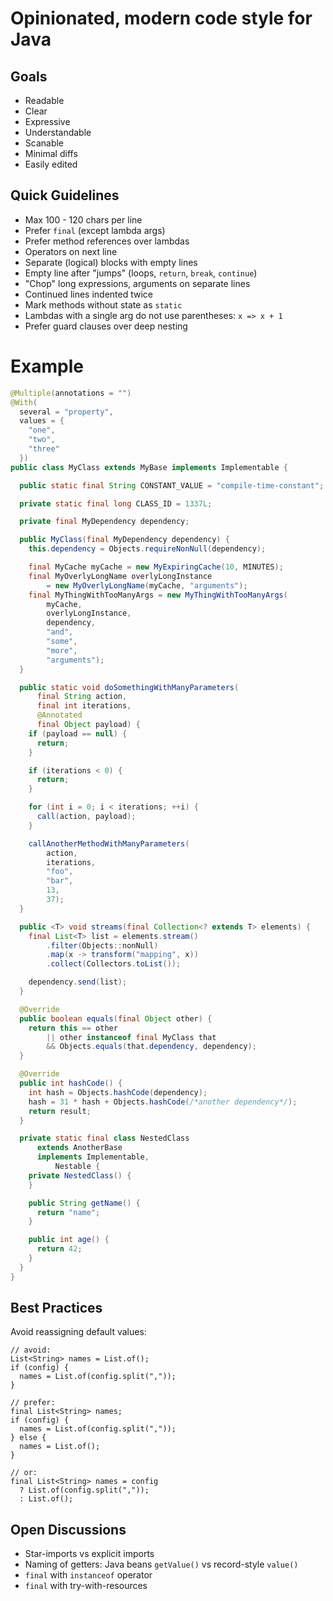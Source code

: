 # Opinionated, modern code style for Java

## Goals

* Readable
* Clear
* Expressive
* Understandable
* Scanable
* Minimal diffs
* Easily edited


## Quick Guidelines

* Max 100 - 120 chars per line
* Prefer `final` (except lambda args)
* Prefer method references over lambdas
* Operators on next line
* Separate (logical) blocks with empty lines
* Empty line after "jumps" (loops, `return`, `break`, `continue`)
* "Chop" long expressions, arguments on separate lines
* Continued lines indented twice
* Mark methods without state as `static`
* Lambdas with a single arg do not use parentheses: `x => x + 1`
* Prefer guard clauses over deep nesting


# Example

```java
@Multiple(annotations = "")
@With(
  several = "property",
  values = {
    "one",
    "two",
    "three"
  })
public class MyClass extends MyBase implements Implementable {

  public static final String CONSTANT_VALUE = "compile-time-constant";

  private static final long CLASS_ID = 1337L;

  private final MyDependency dependency;

  public MyClass(final MyDependency dependency) {
    this.dependency = Objects.requireNonNull(dependency);

    final MyCache myCache = new MyExpiringCache(10, MINUTES);
    final MyOverlyLongName overlyLongInstance
        = new MyOverlyLongName(myCache, "arguments");
    final MyThingWithTooManyArgs = new MyThingWithTooManyArgs(
        myCache,
        overlyLongInstance,
        dependency,
        "and",
        "some",
        "more",
        "arguments");
  }

  public static void doSomethingWithManyParameters(
      final String action,
      final int iterations,
      @Annotated
      final Object payload) {
    if (payload == null) {
      return;
    }

    if (iterations < 0) {
      return;
    }

    for (int i = 0; i < iterations; ++i) {
      call(action, payload);
    }

    callAnotherMethodWithManyParameters(
        action,
        iterations,
        "foo",
        "bar",
        13,
        37);
  }

  public <T> void streams(final Collection<? extends T> elements) {
    final List<T> list = elements.stream()
        .filter(Objects::nonNull)
        .map(x -> transform("mapping", x))
        .collect(Collectors.toList());

    dependency.send(list);
  }

  @Override
  public boolean equals(final Object other) {
    return this == other
        || other instanceof final MyClass that
        && Objects.equals(that.dependency, dependency);
  }

  @Override
  public int hashCode() {
    int hash = Objects.hashCode(dependency);
    hash = 31 * hash + Objects.hashCode(/*another dependency*/);
    return result;
  }

  private static final class NestedClass
      extends AnotherBase
      implements Implementable,
          Nestable {
    private NestedClass() {
    }

    public String getName() {
      return "name";
    }

    public int age() {
      return 42;
    }
  }
}
```


## Best Practices

Avoid reassigning default values:

```
// avoid:
List<String> names = List.of();
if (config) {
  names = List.of(config.split(","));
}

// prefer:
final List<String> names;
if (config) {
  names = List.of(config.split(","));
} else {
  names = List.of();
}

// or:
final List<String> names = config
  ? List.of(config.split(","));
  : List.of();
```


## Open Discussions

* Star-imports vs explicit imports
* Naming of getters: Java beans `getValue()` vs record-style `value()`
* `final` with `instanceof` operator
* `final` with try-with-resources
